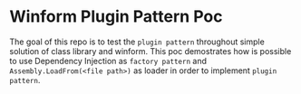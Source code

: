 # Winform Plugin Pattern Poc

The goal of this repo is to test the `plugin pattern` throughout simple solution of class library and winform.
This poc demostrates how is possible to use Dependency Injection as `factory pattern` and `Assembly.LoadFrom(<file path>)` as loader in
order to implement `plugin pattern`.